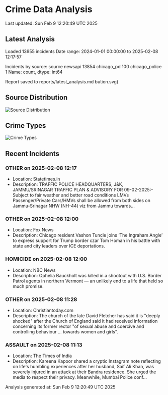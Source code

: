 # Crime Data Analysis
Last updated: Sun Feb  9 12:20:49 UTC 2025

## Latest Analysis

Loaded 13955 incidents
Date range: 2024-01-01 00:00:00 to 2025-02-08 12:17:57

Incidents by source:
source
newsapi           13854
chicago_pd          100
chicago_police        1
Name: count, dtype: int64

Report saved to reports/latest_analysis.md
bution.svg)

## Source Distribution
![Source Distribution](images/source_distribution.svg)

## Crime Types
![Crime Types](images/crime_types.svg)

## Recent Incidents

### OTHER on 2025-02-08 12:17
- Location: Statetimes.in
- Description: TRAFFIC POLICE HEADQUARTERS, J&K, JAMMU/SRINAGAR TRAFFIC PLAN & ADVISORY FOR 09-02-2025:- Subject to fair weather and better road conditions LMVs Passenger/Private Cars/HMVs shall be allowed from both sides on Jammu-Srinagar NHW (NH-44) viz from Jammu towards…


### OTHER on 2025-02-08 12:00
- Location: Fox News
- Description: Chicago resident Vashon Tuncle joins ‘The Ingraham Angle’ to express support for Trump border czar Tom Homan in his battle with state and city leaders over ICE deportations.


### HOMICIDE on 2025-02-08 12:00
- Location: NBC News
- Description: Ophelia Bauckholt was killed in a shootout with U.S. Border Patrol agents in northern Vermont — an unlikely end to a life that held so much promise.


### OTHER on 2025-02-08 11:28
- Location: Christiantoday.com
- Description: The church of the late David Fletcher has said it is "deeply shocked" after the Church of England said it had received information concerning its former rector "of sexual abuse and coercive and controlling behaviour ... towards women and girls".


### ASSAULT on 2025-02-08 11:13
- Location: The Times of India
- Description: Kareena Kapoor shared a cryptic Instagram note reflecting on life's humbling experiences after her husband, Saif Ali Khan, was severely injured in an attack at their Bandra residence. She urged the media to respect their privacy. Meanwhile, Mumbai Police conf…

Analysis generated at: Sun Feb  9 12:20:49 UTC 2025

